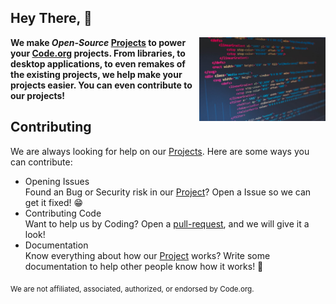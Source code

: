 ## Hey There, 👋

<a>
  <img width="40%" src="https://github.com/code-org-open-source/.github/blob/main/images/computer.png?raw=true" align="right" />
</a>

**We make *Open-Source* [Projects](https://github.com/orgs/code-org-open-source/repositories) to power your **[Code.org](https://code.org)** projects. From libraries, to desktop applications, to even remakes of the existing projects, we help make your projects easier. You can even contribute to our projects!** 

## Contributing
We are always looking for help on our [Projects](https://github.com/orgs/code-org-open-source/repositories). Here are some ways you can contribute:

- Opening Issues  
Found an Bug or Security risk in our [Project](https://github.com/orgs/code-org-open-source/repositories)? Open a Issue so we can get it fixed! 😁  
- Contributing Code  
Want to help us by Coding? Open a [pull-request](https://docs.github.com/en/pull-requests/collaborating-with-pull-requests/proposing-changes-to-your-work-with-pull-requests/creating-a-pull-request), and we will give it a look!   
- Documentation   
Know everything about how our [Project](https://github.com/orgs/code-org-open-source/repositories) works? Write some documentation to help other people know how it works! 📖

<sub>We are not affiliated, associated, authorized, or endorsed by Code.org.</sub>
